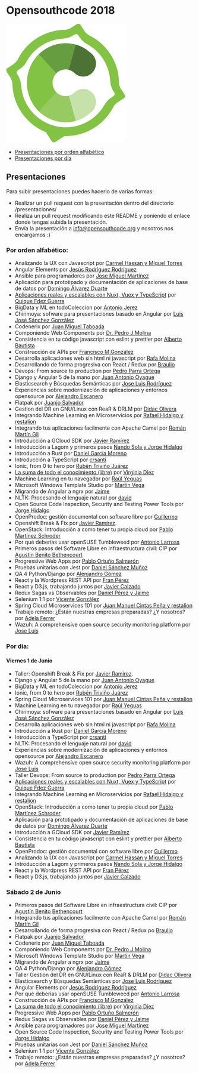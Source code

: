# Opensouthcode 2018

[![Opensouthcode](/logos/solo_logo.png)](https://www.opensouthcode.org/conferences/opensouthcode2018)

 - [Presentaciones por orden alfabético](#por-orden-alfabético)
 - [Presentaciones por día](#por-día)

## Presentaciones

  Para subir presentaciones puedes hacerlo de varias formas:

  - Realizar un pull request con la presentación dentro del directorio /presentaciones/
  - Realiza un pull request modificando este README y poniendo el enlace donde tengas subida la presentación.
  - Envía la presentación a info@opensouthcode.org y nosotros nos encargamos :)


### Por orden alfabético:

 - Analizando la UX con Javascript por [Carmel Hassan y Miguel Torres](https://www.opensouthcode.org/conferences/opensouthcode2018/program/proposals/105)
 - Angular Elements por [Jesús Rodríguez Rodríguez](https://www.opensouthcode.org/conferences/opensouthcode2018/program/proposals/135)
 - Ansible para programadores por [Jose Miguel Martínez](https://www.opensouthcode.org/conferences/opensouthcode2018/program/proposals/156)
 - Aplicación para prototipado y documentación de aplicaciones de base de datos por [Domingo Álvarez Duarte](https://www.opensouthcode.org/conferences/opensouthcode2018/program/proposals/166)
 - [Aplicaciones reales y escalables con Nuxt, Vuex y TypeScript](https://www.slideshare.net/CKGrafico/real-and-scalable-applications-with-nuxt-vuex-and-typescript) por [Quique Fdez Guerra](https://www.opensouthcode.org/conferences/opensouthcode2018/program/proposals/114)
 - BigData y ML en todoColeccion por [Antonio Jerez](https://www.opensouthcode.org/conferences/opensouthcode2018/program/proposals/139)
 - Chirimoya: sofware para presentaciones basado en Angular por [Luis José Sánchez González](https://www.opensouthcode.org/conferences/opensouthcode2018/program/proposals/111)
 - Codenerix por [Juan Miguel Taboada](https://www.opensouthcode.org/conferences/opensouthcode2018/program/proposals/112)
 - Componiendo Web Components por [Dr. Pedro J.Molina](https://www.opensouthcode.org/conferences/opensouthcode2018/program/proposals/130)
 - Consistencia en tu código javascript con eslint y prettier por [Alberto Bautista](https://www.opensouthcode.org/conferences/opensouthcode2018/program/proposals/151)
 - Construcción de APIs por [Francisco M.González](https://www.opensouthcode.org/conferences/opensouthcode2018/program/proposals/158)
 - Desarrolla aplicaciones web sin html ni javascript por [Rafa Molina](https://www.opensouthcode.org/conferences/opensouthcode2018/program/proposals/148)
 - Desarrollando de forma progresiva con React / Redux por  [Braulio](https://www.opensouthcode.org/conferences/opensouthcode2018/program/proposals/121)
 - Devops: From source to production por [Pedro Parra Ortega](https://www.opensouthcode.org/conferences/opensouthcode2018/program/proposals/145)
 - Django y Angular 5 de la mano por [Juan Antonio Oyague](https://www.opensouthcode.org/conferences/opensouthcode2018/program/proposals/107)
 - Elasticsearch y Búsquedas Semánticas por [Jose Luis Rodríguez](https://www.opensouthcode.org/conferences/opensouthcode2018/program/proposals/152)
 - Experiencias sobre modernización de aplicaciones y entornos opensource por [Alejandro Escanero](https://www.opensouthcode.org/conferences/opensouthcode2018/program/proposals/157)
 - Flatpak por [Juanjo Salvador](https://www.opensouthcode.org/conferences/opensouthcode2018/program/proposals/110)
 - Gestion del DR en GNU/Linux con ReaR & DRLM por [Didac Olivera](https://www.opensouthcode.org/conferences/opensouthcode2018/program/proposals/132)
 - Integrando Machine Learning en Microservicios por [Rafael Hidalgo y restalion](https://www.opensouthcode.org/conferences/opensouthcode2018/program/proposals/122)
 - Integrando tus aplicaciones facilmente con Apache Camel por [Román Martín Gil](https://www.opensouthcode.org/conferences/opensouthcode2018/program/proposals/153)
 - Introducción a GCloud SDK por [Javier Ramírez](https://www.opensouthcode.org/conferences/opensouthcode2018/program/proposals/166)
 - Introducción a Lagom y primeros pasos [Nando Sola y Jorge Hidalgo](https://www.opensouthcode.org/conferences/opensouthcode2018/program/proposals/163)
 - Introducción a Rust por [Daniel García Moreno](https://www.opensouthcode.org/conferences/opensouthcode2018/program/proposals/117)
 - Introducción a TypeScript por [crsanti](https://www.opensouthcode.org/conferences/opensouthcode2018/program/proposals/129)
 - Ionic, from 0 to hero por [Rubén Triviño Juárez](https://www.opensouthcode.org/conferences/opensouthcode2018/program/proposals/140)
 - [La suma de todo el conocimiento (libre)](https://docs.google.com/presentation/d/1CXGgGrjif73U3sgw6RyG6o2Rx1bWOpaq7wEKdzLDWnE/edit) por [Virginia Díez](https://www.opensouthcode.org/conferences/opensouthcode2018/program/proposals/144)
 - Machine Learning en tu navegador por [Raúl Yeguas](https://www.opensouthcode.org/conferences/opensouthcode2018/program/proposals/138)
 - Microsoft Windows Template Studio por [Martín Vega](https://www.opensouthcode.org/conferences/opensouthcode2018/program/proposals/118)
 - Migrando de Angular a ngrx por [Jaime](https://www.opensouthcode.org/conferences/opensouthcode2018/program/proposals/123)
 - NLTK: Procesando el lenguaje natural por [david](https://www.opensouthcode.org/conferences/opensouthcode2018/program/proposals/168)
 - Open Source Code Inspection, Security and Testing Power Tools por [Jorge Hidalgo](https://www.opensouthcode.org/conferences/opensouthcode2018/program/proposals/126)
 - OpenProdoc: gestión documental con software libre por [Guillermo](https://www.opensouthcode.org/conferences/opensouthcode2018/program/proposals/143)
 - Openshift Break & Fix por [Javier Ramírez](https://www.opensouthcode.org/conferences/opensouthcode2018/program/proposals/113).
 - OpenStack: Introducción a como tener tu propia cloud por [Pablo Martínez Schroder](https://www.opensouthcode.org/conferences/opensouthcode2018/program/proposals/166)
 - Por qué deberías usar openSUSE Tumbleweed por [Antonio Larrosa](https://www.opensouthcode.org/conferences/opensouthcode2018/program/proposals/131)
 - Primeros pasos del Software Libre en infraestructura civil: CIP por [Agustín Benito Bethencourt](https://www.opensouthcode.org/conferences/opensouthcode2018/program/proposals/119)
 - Progressive Web Apps por [Pablo Ortuño Salmerón](https://www.opensouthcode.org/conferences/opensouthcode2018/program/proposals/133)
 - Pruebas unitarias con Jest por [Daniel Sánchez Muñoz](https://www.opensouthcode.org/conferences/opensouthcode2018/program/proposals/124)
 - QA 4 Python/Django por [Alenjandro Gómez](https://www.opensouthcode.org/conferences/opensouthcode2018/program/proposals/154)
 - React y la Wordpress REST API por [Fran Pérez](https://www.opensouthcode.org/conferences/opensouthcode2018/program/proposals/165)
 - React y D3.js, trabajando juntos por [Javier Calzado](https://www.opensouthcode.org/conferences/opensouthcode2018/program/proposals/125)
 - Redux Sagas vs Observables por [Daniel Pérez y Jaime](https://www.opensouthcode.org/conferences/opensouthcode2018/program/proposals/128)
 - Selenium 1:1 por [Vicente González](https://www.opensouthcode.org/conferences/opensouthcode2018/program/proposals/142)
 - Spring Cloud Microservices 101 por [Juan Manuel Cintas Peña y restalion](https://www.opensouthcode.org/conferences/opensouthcode2018/program/proposals/146)
 - Trabajo remoto: ¿Están nuestras empresas preparadas? ¿Y nosotros? por [Adela Ferrer](https://www.opensouthcode.org/conferences/opensouthcode2018/program/proposals/137)
 - Wazuh: A comprehensive open source security monitoring platform por [Jose Luis](https://www.opensouthcode.org/conferences/opensouthcode2018/program/proposals/170)




### Por día:

#### Viernes 1 de Junio
 - Taller: Openshift Break & Fix por [Javier Ramírez](https://www.opensouthcode.org/conferences/opensouthcode2018/program/proposals/113).
 - Django y Angular 5 de la mano por [Juan Antonio Oyague](https://www.opensouthcode.org/conferences/opensouthcode2018/program/proposals/107)
 - BigData y ML en todoColeccion por [Antonio Jerez](https://www.opensouthcode.org/conferences/opensouthcode2018/program/proposals/139)
 - Ionic, from 0 to hero por [Rubén Triviño Juárez](https://www.opensouthcode.org/conferences/opensouthcode2018/program/proposals/140)
 - Spring Cloud Microservices 101 por [Juan Manuel Cintas Peña y restalion](https://www.opensouthcode.org/conferences/opensouthcode2018/program/proposals/146)
 - Machine Learning en tu navegador por [Raúl Yeguas](https://www.opensouthcode.org/conferences/opensouthcode2018/program/proposals/138)
 - Chirimoya: sofware para presentaciones basado en Angular por [Luis José Sánchez González](https://www.opensouthcode.org/conferences/opensouthcode2018/program/proposals/111)
 - Desarrolla aplicaciones web sin html ni javascript por [Rafa Molina](https://www.opensouthcode.org/conferences/opensouthcode2018/program/proposals/148)
 - Introducción a Rust por [Daniel García Moreno](https://www.opensouthcode.org/conferences/opensouthcode2018/program/proposals/117)
 - Introducción a TypeScript por [crsanti](https://www.opensouthcode.org/conferences/opensouthcode2018/program/proposals/129)
 - NLTK: Procesando el lenguaje natural por [david](https://www.opensouthcode.org/conferences/opensouthcode2018/program/proposals/168)
 - Experiencias sobre modernización de aplicaciones y entornos opensource por [Alejandro Escanero](https://www.opensouthcode.org/conferences/opensouthcode2018/program/proposals/157)
 - Wazuh: A comprehensive open source security monitoring platform por [Jose Luis](https://www.opensouthcode.org/conferences/opensouthcode2018/program/proposals/170)
 - Taller Devops: From source to production por [Pedro Parra Ortega](https://www.opensouthcode.org/conferences/opensouthcode2018/program/proposals/145)
 - [Aplicaciones reales y escalables con Nuxt, Vuex y TypeScript](https://www.slideshare.net/CKGrafico/real-and-scalable-applications-with-nuxt-vuex-and-typescript) por [Quique Fdez Guerra](https://www.opensouthcode.org/conferences/opensouthcode2018/program/proposals/114)
 - Integrando Machine Learning en Microservicios por [Rafael Hidalgo y restalion](https://www.opensouthcode.org/conferences/opensouthcode2018/program/proposals/122)
 - OpenStack: Introducción a como tener tu propia cloud por [Pablo Martínez Schroder](https://www.opensouthcode.org/conferences/opensouthcode2018/program/proposals/166)
 - Aplicación para prototipado y documentación de aplicaciones de base de datos por [Domingo Álvarez Duarte](https://www.opensouthcode.org/conferences/opensouthcode2018/program/proposals/166)
 - Introducción a GCloud SDK por [Javier Ramírez](https://www.opensouthcode.org/conferences/opensouthcode2018/program/proposals/166)
 - Consistencia en tu código javascript con eslint y prettier por [Alberto Bautista](https://www.opensouthcode.org/conferences/opensouthcode2018/program/proposals/151)
 - OpenProdoc: gestión documental con software libre por [Guillermo](https://www.opensouthcode.org/conferences/opensouthcode2018/program/proposals/143)
 - Analizando la UX con Javascript por [Carmel Hassan y Miguel Torres](https://www.opensouthcode.org/conferences/opensouthcode2018/program/proposals/105)
 - Introducción a Lagom y primeros pasos [Nando Sola y Jorge Hidalgo](https://www.opensouthcode.org/conferences/opensouthcode2018/program/proposals/163)
 - React y la Wordpress REST API por [Fran Pérez](https://www.opensouthcode.org/conferences/opensouthcode2018/program/proposals/165)
 - React y D3.js, trabajando juntos por [Javier Calzado](https://www.opensouthcode.org/conferences/opensouthcode2018/program/proposals/125)

### Sábado 2 de Junio

 - Primeros pasos del Software Libre en infraestructura civil: CIP por [Agustín Benito Bethencourt](https://www.opensouthcode.org/conferences/opensouthcode2018/program/proposals/119)
 - Integrando tus aplicaciones facilmente con Apache Camel por [Román Martín Gil](https://www.opensouthcode.org/conferences/opensouthcode2018/program/proposals/153)
 - Desarrollando de forma progresiva con React / Redux po [Braulio](https://www.opensouthcode.org/conferences/opensouthcode2018/program/proposals/121)
 - Flatpak por [Juanjo Salvador](https://www.opensouthcode.org/conferences/opensouthcode2018/program/proposals/110)
 - Codenerix por [Juan Miguel Taboada](https://www.opensouthcode.org/conferences/opensouthcode2018/program/proposals/112)
 - Componiendo Web Components por [Dr. Pedro J.Molina](https://www.opensouthcode.org/conferences/opensouthcode2018/program/proposals/130)
 - Microsoft Windows Template Studio por [Martín Vega](https://www.opensouthcode.org/conferences/opensouthcode2018/program/proposals/118)
 - Migrando de Angular a ngrx por [Jaime](https://www.opensouthcode.org/conferences/opensouthcode2018/program/proposals/123)
 - QA 4 Python/Django por [Alenjandro Gómez](https://www.opensouthcode.org/conferences/opensouthcode2018/program/proposals/154)
 - Taller Gestion del DR en GNU/Linux con ReaR & DRLM por [Didac Olivera](https://www.opensouthcode.org/conferences/opensouthcode2018/program/proposals/132)
 - Elasticsearch y Búsquedas Semánticas por [Jose Luis Rodríguez](https://www.opensouthcode.org/conferences/opensouthcode2018/program/proposals/152)
 - Angular Elements por [Jesús Rodríguez Rodríguez](https://www.opensouthcode.org/conferences/opensouthcode2018/program/proposals/135)
 - Por qué deberías usar openSUSE Tumbleweed por [Antonio Larrosa](https://www.opensouthcode.org/conferences/opensouthcode2018/program/proposals/131)
 - Construcción de APIs por [Francisco M.González](https://www.opensouthcode.org/conferences/opensouthcode2018/program/proposals/158)
 - [La suma de todo el conocimiento (libre)](https://docs.google.com/presentation/d/1CXGgGrjif73U3sgw6RyG6o2Rx1bWOpaq7wEKdzLDWnE/edit) por [Virginia Díez](https://www.opensouthcode.org/conferences/opensouthcode2018/program/proposals/144)
 - Progressive Web Apps por [Pablo Ortuño Salmerón](https://www.opensouthcode.org/conferences/opensouthcode2018/program/proposals/133)
 - Redux Sagas vs Observables por [Daniel Pérez y Jaime](https://www.opensouthcode.org/conferences/opensouthcode2018/program/proposals/128)
 - Ansible para programadores por [Jose Miguel Martínez](https://www.opensouthcode.org/conferences/opensouthcode2018/program/proposals/156)
 - Open Source Code Inspection, Security and Testing Power Tools por [Jorge Hidalgo](https://www.opensouthcode.org/conferences/opensouthcode2018/program/proposals/126)
 - Pruebas unitarias con Jest por [Daniel Sánchez Muñoz](https://www.opensouthcode.org/conferences/opensouthcode2018/program/proposals/124)
 - Selenium 1:1 por [Vicente González](https://www.opensouthcode.org/conferences/opensouthcode2018/program/proposals/142)
 - Trabajo remoto: ¿Están nuestras empresas preparadas? ¿Y nosotros? por [Adela Ferrer](https://www.opensouthcode.org/conferences/opensouthcode2018/program/proposals/137)
